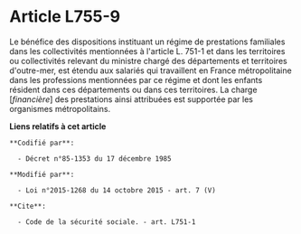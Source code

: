 # Article L755-9

Le bénéfice des dispositions instituant un régime de prestations familiales dans les collectivités mentionnées à l'article L.
751-1 et dans les territoires ou collectivités relevant du ministre chargé des départements et territoires d'outre-mer, est
étendu aux salariés qui travaillent en France métropolitaine dans les professions mentionnées par ce régime et dont les
enfants résident dans ces départements ou dans ces territoires. La charge [*financière*] des prestations ainsi attribuées est
supportée par les organismes métropolitains.

**Liens relatifs à cet article**

	**Codifié par**:

	  - Décret n°85-1353 du 17 décembre 1985

	**Modifié par**:

	  - Loi n°2015-1268 du 14 octobre 2015 - art. 7 (V)

	**Cite**:

	  - Code de la sécurité sociale. - art. L751-1
